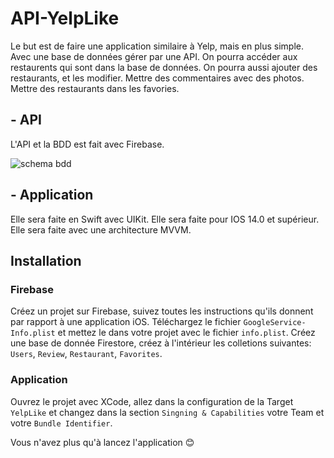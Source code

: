 # API-YelpLike


Le but est de faire une application similaire à Yelp, mais en plus simple. Avec une base de données gérer par une API. On pourra accéder aux restaurents qui sont dans la base de données. On pourra aussi ajouter des restaurants, et les modifier. Mettre des commentaires avec des photos. Mettre des restaurants dans les favories.


## - API

L'API et la BDD est fait avec Firebase.

![schema bdd](https://media.discordapp.net/attachments/1077217191918850148/1092479823135387749/Screenshot_2023-04-03_at_18.04.15.png?width=1914&height=1132)

## - Application

Elle sera faite en Swift avec UIKit. Elle sera faite pour IOS 14.0 et supérieur. Elle sera faite avec une architecture MVVM.


## Installation

### Firebase

Créez un projet sur Firebase, suivez toutes les instructions qu'ils donnent par rapport à une application iOS. Téléchargez le fichier `GoogleService-Info.plist` et mettez le dans votre projet avec le fichier `info.plist`. Créez une base de donnée Firestore, créez à l'intérieur les colletions suivantes: `Users`, `Review`, `Restaurant`, `Favorites`.

### Application

Ouvrez le projet avec XCode, allez dans la configuration de la Target `YelpLike` et changez dans la section `Singning & Capabilities` votre Team et votre `Bundle Identifier`.

Vous n'avez plus qu'à lancez l'application 😊
